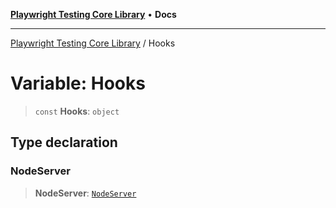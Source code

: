 [**Playwright Testing Core Library**](../README.md) • **Docs**

***

[Playwright Testing Core Library](../README.md) / Hooks

# Variable: Hooks

> `const` **Hooks**: `object`

## Type declaration

### NodeServer

> **NodeServer**: [`NodeServer`](../namespaces/NodeServer/README.md)
